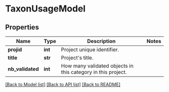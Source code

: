 # TaxonUsageModel

## Properties
Name | Type | Description | Notes
------------ | ------------- | ------------- | -------------
**projid** | **int** | Project unique identifier. | 
**title** | **str** | Project&#39;s title. | 
**nb_validated** | **int** | How many validated objects in this category in this project. | 

[[Back to Model list]](../README.md#documentation-for-models) [[Back to API list]](../README.md#documentation-for-api-endpoints) [[Back to README]](../README.md)


